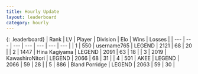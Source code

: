 ```yaml
---
title: Hourly Update
layout: leaderboard
category: hourly
---
```


{: .leaderboard}
| Rank | LV | Player | Division | Elo | Wins | Losses |
| --- | --- | --- | --- | --- | --- | --- |
| <span data-change="0">1</span> | 550 | <span title="ID: 188640">username765</span> | LEGEND | <span data-change="0">2121</span> | <span data-change="0">68</span> | <span data-change="0">20</span> |
| <span data-change="0">2</span> | 1447 | <span title="ID: 315148">Hina Kagiyama</span> | LEGEND | <span data-change="0">2091</span> | <span data-change="0">63</span> | <span data-change="0">18</span> |
| <span data-change="3">3</span> | 2019 | <span title="ID: 164871">KawashiroNitori</span> | LEGEND | <span data-change="4">2066</span> | <span data-change="1">68</span> | <span data-change="0">31</span> |
| <span data-change="-1">4</span> | 501 | <span title="ID: 455100">AKEE</span> | LEGEND | <span data-change="0">2066</span> | <span data-change="0">59</span> | <span data-change="0">28</span> |
| <span data-change="-1">5</span> | 886 | <span title="ID: 466895">Bland Porridge</span> | LEGEND | <span data-change="0">2063</span> | <span data-change="0">59</span> | <span data-change="0">30</span> |